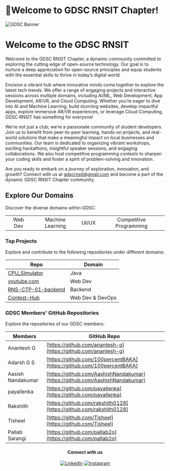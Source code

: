 # 🚀Welcome to GDSC RNSIT Chapter!

![GDSC Banner](https://github.com/user-attachments/assets/e025e215-b857-4e47-a325-5a9a8f5ce2f0)


# Welcome to the GDSC RNSIT


Welcome to the GDSC RNSIT Chapter, a dynamic community committed to exploring the cutting edge of open-source technology. Our goal is to nurture a deep appreciation for open-source principles and equip students with the essential skills to thrive in today’s digital world.

Envision a vibrant hub where innovative minds come together to explore the latest tech trends. We offer a range of engaging projects and interactive sessions across multiple domains, including AI/ML, Web Development, App Development, AR/VR, and Cloud Computing. Whether you’re eager to dive into AI and Machine Learning, build stunning websites, develop impactful apps, explore immersive AR/VR experiences, or leverage Cloud Computing, GDSC RNSIT has something for everyone!

We're not just a club; we’re a passionate community of student developers. Join us to benefit from peer-to-peer learning, hands-on projects, and real-world solutions that make a meaningful impact on local businesses and communities. Our team is dedicated to organizing vibrant workshops, exciting hackathons, insightful speaker sessions, and engaging collaborations. We also host competitive programming contests to sharpen your coding skills and foster a spirit of problem-solving and innovation.

Are you ready to embark on a journey of exploration, innovation, and growth? Connect with us at gdscrnsit@gmail.com and become a part of the dynamic GDSC RNSIT Chapter community.

## Explore Our Domains

Discover the diverse domains within GDSC:

<table>
  <tr>
    <td align="center">Web Dev</td>
     <td align="center">Machine Learning</td>
    <td align="center">UI/UX</td>
    <td align="center">Competitive Programming</td>
  </tr>
</table>


### Top Projects

Explore and contribute to the following repositories under different domains:

| Repo                                                   | Domain            |
| ------------------------------------------------------ | ------------------ |
| [CPU_SImulator](https://github.com/gdscrnsit/CPU_SImulator) | Java          |
| [youtube.com](https://github.com/gdscrnsit/youtube.com)         | Web Dev              |
| [RNS-CTP-01-backend](https://github.com/gdscrnsit/RNS-CTP-01-backend)   | Backend            |
| [Contest-Hub](https://github.com/gdscrnsit/Contest-Hub) | Web Dev & DevOps           |


### GDSC Members' GitHub Repositories

Explore the repositories of our GDSC members:

| Members                  | GitHub Repo                                   |
|-------------------------|-----------------------------------------------|
| Anantesh G              | [https://github.com/anantesh-g](https://github.com/anantesh-g) | 
| Adarsh G S              | [https://github.com/100percentBAKA](https://github.com/100percentBAKA) | 
| Aasish Nandakumar       | [https://github.com/AashishNandakumar](https://github.com/AashishNandakumar) | 
| payallenka              | [https://github.com/payallenka](https://github.com/payallenka) |
| Rakshith             | [https://github.com/rakshith0128](https://github.com/rakshith0128) |
| Tisheel      | [https://github.com/Tisheel](https://github.com/Tisheel) |
| Pallab Sarangi      | [https://github.com/pallab2o](https://github.com/pallab2o) |



<div align="center">
<h4>Connect with us</h4>
<!-- <a target="_blank" href="https://discord.gg/yourdiscordlink" target="_blank"><img alt="Discord" src="https://img.shields.io/badge/Discord-%237289DA.svg?style=for-the-badge&logo=Discord&logoColor=white" /></a> -->
<a target="_blank" href="https://www.linkedin.com/company/gdscnits/" target="_blank"><img alt="LinkedIn" src="https://img.shields.io/badge/linkedin-%230077B5.svg?&style=for-the-badge&logo=linkedin&logoColor=white" /></a>
<a target="_blank" href="https://www.instagram.com/gdsc_rnsit/" target="_blank"><img alt="Instagram" src="https://img.shields.io/badge/instagram-%FF69B4.svg?&style=for-the-badge&logo=instagram&logoColor=white&color=cd486b" /></a>
</div>


